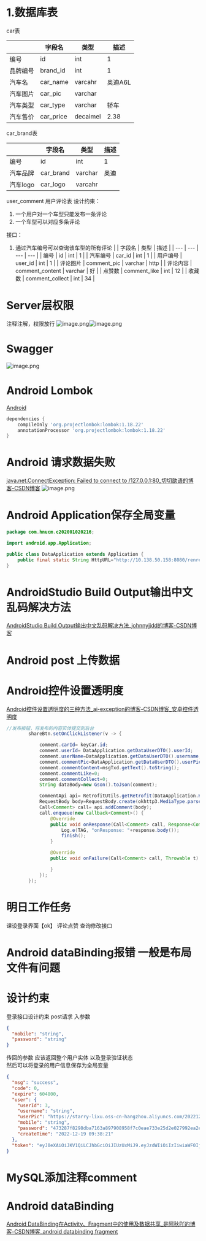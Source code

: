 # 1.数据库表
car表

|  | 字段名 | 类型 | 描述 |
| --- | --- | --- | --- |
| 编号 | id | int | 1 |
| 品牌编号 | brand_id | int | 1 |
| 汽车名 | car_name | varcahr | 奥迪A6L |
| 汽车图片 | car_pic | varchar |  |
| 汽车类型 | car_type | varchar | 轿车 |
| 汽车售价 | car_price | decaimel | 2.38 |

car_brand表

|  | 字段名 | 类型 | 描述 |
| --- | --- | --- | --- |
| 编号 | id | int | 1 |
| 汽车品牌 | car_brand | varchar | 奥迪 |
| 汽车logo | car_logo | varcahr |  |

user_comment 用户评论表
设计约束：

1. 一个用户对一个车型只能发布一条评论
2. 一个车型可以对应多条评论

接口：

1. 通过汽车编号可以查询该车型的所有评论
|  | 字段名 | 类型 | 描述 |
| --- | --- | --- | --- |
| 编号 | id | int | 1 |
| 汽车编号 | car_id | int | 1 |
| 用户编号 | user_id | int | 1 |
| 评论图片 | comment_pic | varchar | http |
| 评论内容 | comment_content | varchar | 好 |
| 点赞数 | comment_like | int | 12 |
| 收藏数 | comment_collect | int | 34 |

# 
# Server层权限
注释注解，权限放行
![image.png](http://starrylixu.oss-cn-beijing.aliyuncs.com/29509a1d3fe64033b6504daa627314e9.png)![image.png](http://starrylixu.oss-cn-beijing.aliyuncs.com/6ce70bd11164a98b450f57221cd4e1eb.png)

# Swagger
![image.png](http://starrylixu.oss-cn-beijing.aliyuncs.com/b850bee5d994d15e643ee8bb6470eab1.png)
# Android Lombok
[Android](https://projectlombok.org/setup/android)
```groovy
dependencies {
	compileOnly 'org.projectlombok:lombok:1.18.22'
    annotationProcessor 'org.projectlombok:lombok:1.18.22'
}
```
# Android 请求数据失败
[java.net.ConnectException: Failed to connect to /127.0.0.1:80_切切歆语的博客-CSDN博客](https://blog.csdn.net/dickyqie/article/details/105534207)
![image.png](http://starrylixu.oss-cn-beijing.aliyuncs.com/f9535026d01b9edb72e9822faa157a20.png)
# Android Application保存全局变量
```java
package com.hnucm.c202001020216;

import android.app.Application;

public class DataApplication extends Application {
    public final static String HttpURL="http://10.138.50.158:8080/renren-fast/";
}
```
# AndroidStudio Build Output输出中文乱码解决方法
[AndroidStudio Build Output输出中文乱码解决方法_johnnyjjdd的博客-CSDN博客](https://blog.csdn.net/johnnyjjdd/article/details/106806078)
# Android post 上传数据


# Android控件设置透明度
[Android控件设置透明度的三种方法_ai-exception的博客-CSDN博客_安卓控件透明度](https://blog.csdn.net/qq_36982160/article/details/81235264)
```java
//发布按钮，将发布的内容实体提交到后台
        shareBtn.setOnClickListener(v -> {

            comment.carId= keyCar.id;
            comment.userId= DataApplication.getDataUserDTO().userId;
            comment.userName=DataApplication.getDataUserDTO().username;
            comment.commentPic=DataApplication.getDataUserDTO().userPic;
            comment.commentContent=msgTxd.getText().toString();
            comment.commentLike=0;
            comment.commentCollect=0;
            String dataBody=new Gson().toJson(comment);

            CommentApi api= RetrofitUtils.getRetrofit(DataApplication.HttpURL).create(CommentApi.class);
            RequestBody body=RequestBody.create(okhttp3.MediaType.parse("application/json; charset=utf-8"),dataBody);
            Call<Comment> call= api.addComment(body);
            call.enqueue(new Callback<Comment>() {
                @Override
                public void onResponse(Call<Comment> call, Response<Comment> response) {
                    Log.e(TAG, "onResponse: "+response.body());
                    finish();
                }

                @Override
                public void onFailure(Call<Comment> call, Throwable t) {

                }
            });
        });
```
# 明日工作任务
课设登录界面【ok】
评论点赞 
查询修改接口
# Android dataBinding报错 一般是布局文件有问题
# 设计约束
登录接口设计约束
post请求   入参数
```json
{
  "mobile": "string",
  "password": "string"
}
```
传回的参数
应该返回整个用户实体  以及登录验证状态   
然后可以将登录的用户信息保存为全局变量
```json
{
  "msg": "success",
  "code": 0,
  "expire": 604800,
  "user": {
    "userId": 3,
    "username": "string",
    "userPic": "https://starry-lixu.oss-cn-hangzhou.aliyuncs.com/202212191319712.png",
    "mobile": "string",
    "password": "473287f8298dba7163a897908958f7c0eae733e25d2e027992ea2edc9bed2fa8",
    "createTime": "2022-12-19 09:38:21"
  },
  "token": "eyJ0eXAiOiJKV1QiLCJhbGciOiJIUzUxMiJ9.eyJzdWIiOiIzIiwiaWF0IjoxNjcxNDI3NjQyLCJleHAiOjE2NzIwMzI0NDJ9.cXQYOcYw-BZ1rVZKefRocX5RHNrVjI4za_m4YFUqI22W9Fg6yp2AdY9aYTokTgcAqB5tGGVNKlxSwRW6VDsJ1A"
}
```
# MySQL添加注释comment
# Android dataBinding
[Android DataBinding在Activity、Fragment中的使用及数据共享_是阿秋吖的博客-CSDN博客_android databinding fragment](https://blog.csdn.net/A_Intelligence/article/details/110388061)
# 


